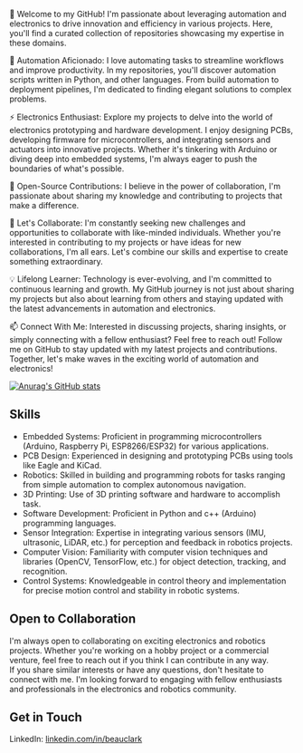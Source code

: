 👋 Welcome to my GitHub! I'm passionate about leveraging automation and electronics to drive innovation and efficiency in various projects. Here, you'll find a curated collection of repositories showcasing my expertise in these domains.

🤖 Automation Aficionado: I love automating tasks to streamline workflows and improve productivity. In my repositories, you'll discover automation scripts written in Python, and other languages. From build automation to deployment pipelines, I'm dedicated to finding elegant solutions to complex problems.

⚡ Electronics Enthusiast: Explore my projects to delve into the world of electronics prototyping and hardware development. I enjoy designing PCBs, developing firmware for microcontrollers, and integrating sensors and actuators into innovative projects. Whether it's tinkering with Arduino or diving deep into embedded systems, I'm always eager to push the boundaries of what's possible.

🔧 Open-Source Contributions: I believe in the power of collaboration, I'm passionate about sharing my knowledge and contributing to projects that make a difference.

🚀 Let's Collaborate: I'm constantly seeking new challenges and opportunities to collaborate with like-minded individuals. Whether you're interested in contributing to my projects or have ideas for new collaborations, I'm all ears. Let's combine our skills and expertise to create something extraordinary.

💡 Lifelong Learner: Technology is ever-evolving, and I'm committed to continuous learning and growth. My GitHub journey is not just about sharing my projects but also about learning from others and staying updated with the latest advancements in automation and electronics.

📫 Connect With Me: Interested in discussing projects, sharing insights, or simply connecting with a fellow enthusiast? Feel free to reach out! Follow me on GitHub to stay updated with my latest projects and contributions. Together, let's make waves in the exciting world of automation and electronics!

[![Anurag's GitHub stats](https://github-readme-stats.vercel.app/api?username=beau28713&show_icons=true&theme=dracula)](https://github.com/anuraghazra/github-readme-stats) 



## Skills  
- Embedded Systems: Proficient in programming microcontrollers (Arduino, Raspberry Pi, ESP8266/ESP32) for various applications.  
- PCB Design: Experienced in designing and prototyping PCBs using tools like Eagle and KiCad.  
- Robotics: Skilled in building and programming robots for tasks ranging from simple automation to complex autonomous navigation.
- 3D Printing: Use of 3D printing software and hardware to accomplish task.
- Software Development: Proficient in Python and c++ (Arduino) programming languages.    
- Sensor Integration: Expertise in integrating various sensors (IMU, ultrasonic, LiDAR, etc.) for perception and feedback in robotics projects.  
- Computer Vision: Familiarity with computer vision techniques and libraries (OpenCV, TensorFlow, etc.) for object detection, tracking, and recognition.  
- Control Systems: Knowledgeable in control theory and implementation for precise motion control and stability in robotic systems.  
 

## Open to Collaboration
I'm always open to collaborating on exciting electronics and robotics projects. Whether you're working on a hobby project or a commercial venture, feel free to reach out if you think I can contribute in any way.  
If you share similar interests or have any questions, don't hesitate to connect with me. I'm looking forward to engaging with fellow enthusiasts and professionals in the electronics and robotics community.

## Get in Touch  
LinkedIn: [linkedin.com/in/beauclark](https://www.linkedin.com/in/beaujclark/)
